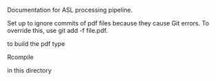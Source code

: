 Documentation for ASL processing pipeline. 

Set up to ignore commits of pdf files because they cause Git errors.  To override this, use git add -f file.pdf.

to build the pdf type 

  Rcompile

in this directory
